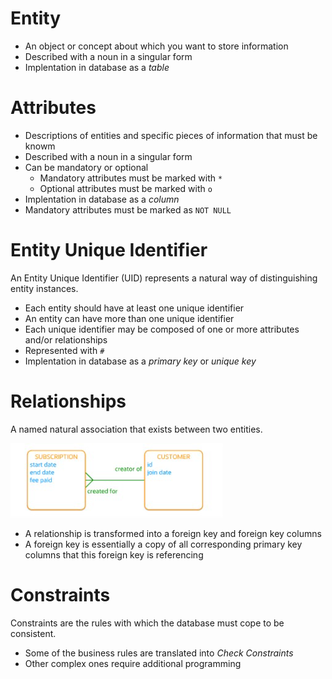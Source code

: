 # Entity

- An object or concept about which you want to store information
- Described with a noun in a singular form
- Implentation in database as a _table_

# Attributes

- Descriptions of entities and specific pieces of information that must be knowm
- Described with a noun in a singular form
- Can be mandatory or optional
  - Mandatory attributes must be marked with `*`
  - Optional attributes must be marked with `o`
- Implentation in database as a _column_
- Mandatory attributes must be marked as `NOT NULL`

# Entity Unique Identifier

An Entity Unique Identifier (UID) represents a natural way of distinguishing entity instances.

- Each entity should have at least one unique identifier
- An entity can have more than one unique identifier
- Each unique identifier may be composed of one or more attributes and/or relationships
- Represented with `#`
- Implentation in database as a _primary key_ or _unique key_

# Relationships

A named natural association that exists between two entities.

![Entities relationship](images/entities_relationship.png)

- A relationship is transformed into a foreign key and foreign key columns
- A foreign key is essentially a copy of all corresponding primary key columns that this foreign key is referencing

# Constraints

Constraints are the rules with which the database must cope to be consistent.

- Some of the business rules are translated into _Check Constraints_
- Other complex ones require additional programming
